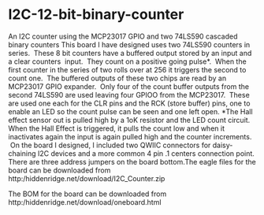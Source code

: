 # I2C-12-bit-binary-counter
An I2C counter using the MCP23017 GPIO and two 74LS590 cascaded binary counters
This board I have designed uses two 74LS590 counters in series.  These 8 bit counters have a buffered output stored by an input and a clear counters  input.  They count on a positive going pulse*.  When the first counter in the series of two rolls over at 256 it triggers the second to count one.  The buffered outputs of these two chips are read by an MCP23017 GPIO expander.  Only four of the count buffer outputs from the second 74LS590 are used leaving four GPIOO from the MCP23017.  These are used one each for the CLR pins and the RCK (store buffer) pins, one to enable an LED so the count pulse can be seen and one left open. *The Hall effect sensor out is pulled high by a 1oK resistor and the LED count circuit. When the Hall Effect is triggered, it pulls the count low and when it inactivates again the input is again pulled high and the counter increments.   On the board I designed, I included two QWIIC connectors for daisy-chaining I2C devices and a more common 4 pin .1 centers connection point.  There are three address jumpers on the board bottom.The eagle files for the board can be downloaded from http:/hiddenridge.net/download/I2C_Counter.zip

The BOM for the board can be downloaded from http:/hiddenridge.net/download/oneboard.html
